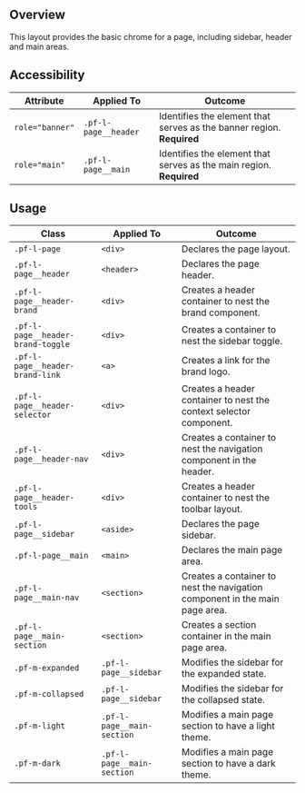 ## Overview

This layout provides the basic chrome for a page, including sidebar, header and main areas.

## Accessibility

| Attribute | Applied To | Outcome |
| -- | -- | -- |
| `role="banner"` | `.pf-l-page__header` | Identifies the element that serves as the banner region. **Required** |
| `role="main"` | `.pf-l-page__main` | Identifies the element that serves as the main region. **Required** |

## Usage

| Class | Applied To | Outcome |
| -- | -- | -- |
| `.pf-l-page` | `<div>` |   Declares the page layout. |
| `.pf-l-page__header` | `<header>` |   Declares the page header. |
| `.pf-l-page__header-brand` | `<div>` |   Creates a header container to nest the brand component. |
| `.pf-l-page__header-brand-toggle` | `<div>` |   Creates a container to nest the sidebar toggle. |
| `.pf-l-page__header-brand-link` | `<a>` |   Creates a link for the brand logo. |
| `.pf-l-page__header-selector` | `<div>` |   Creates a header container to nest the context selector component. |
| `.pf-l-page__header-nav` | `<div>` |   Creates a container to nest the navigation component in the header. |
| `.pf-l-page__header-tools` | `<div>` |   Creates a header container to nest the toolbar layout. |
| `.pf-l-page__sidebar` | `<aside>` |   Declares the page sidebar. |
| `.pf-l-page__main` | `<main>` |   Declares the main page area. |
| `.pf-l-page__main-nav` | `<section>` |   Creates a container to nest the navigation component in the main page area. |
| `.pf-l-page__main-section` | `<section>` |  Creates a section container in the main page area. |
| `.pf-m-expanded` | `.pf-l-page__sidebar` |  Modifies the sidebar for the expanded state. |
| `.pf-m-collapsed` | `.pf-l-page__sidebar` |  Modifies the sidebar for the collapsed state. |
| `.pf-m-light` | `.pf-l-page__main-section` | Modifies a main page section to have a light theme. |
| `.pf-m-dark` | `.pf-l-page__main-section` |  Modifies a main page section to have a dark theme. |
